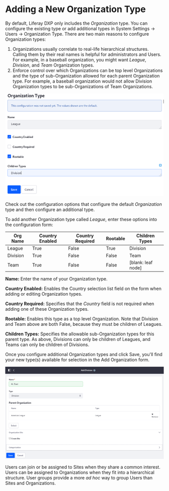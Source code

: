 # Adding a New Organization Type

By default, Liferay DXP only includes the _Organization_ type. You can configure the existing type or add additional types in System Settings &rarr; Users &rarr; Organization Type. There are two main reasons to configure Organization types:

1. Organizations usually correlate to real-life hierarchical structures. Calling them by their real names is helpful for administrators and Users. For example, in a baseball organization, you might want _League_, _Division_, and _Team_ Organization types.
1. Enforce control over which Organizations can be top level Organizations and the type of sub-Organization allowed for each parent Organization type. For example, a baseball organization would not allow Division Organization types to be sub-Organizations of Team Organizations.

![Create new organization types through the System Settings entry called Organization Types.](./adding-a-new-organization-type/images/01.png)

Check out the configuration options that configure the default _Organization_ type and then configure an additional type.

To add another Organization type called _League_, enter these options into the configuration form:

| Org Name | Country Enabled | Country Required | Rootable | Children Types     |
| -------- | --------------- | ---------------- | -------- | ------------------ |
| League   | True            | False            | True     | Division           |
| Division | True            | False            | False    | Team               |
| Team     | True            | False            | False    | [blank: leaf node] |

**Name:** Enter the name of your Organization type.

**Country Enabled:** Enables the Country selection list field on the form when adding or editing Organization types.

**Country Required:** Specifies that the _Country_ field is not required when adding one of these Organization types.

**Rootable:** Enables this type as a top level Organization. Note that Division and Team above are both False, because they must be children of Leagues.

**Children Types:** Specifies the allowable sub-Organization types for this parent type. As above, Divisions can only be children of Leagues, and Teams can only be children of Divisions.

Once you configure additional Organization types and click Save, you'll find your new type(s) available for selection in the Add Organization form.

![Custom configuration types are available in the Add Organization form.](./adding-a-new-organization-type/images/02.png)

Users can join or be assigned to Sites when they share a common interest. Users can be assigned to Organizations when they fit into a hierarchical structure. User groups provide a more _ad hoc_ way to group Users than Sites and Organizations.
